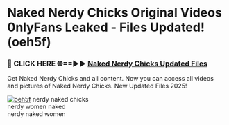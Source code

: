 # Naked Nerdy Chicks Original Videos 0nlyFans Leaked - Files Updated! (oeh5f)

<h3>🔴 CLICK HERE 🌐==►► <a href="https://tinyurl.com/up5wt9bj" rel="nofollow">Naked Nerdy Chicks Updated Files</a></h3>

Get Naked Nerdy Chicks and all content. Now you can access all videos and pictures of Naked Nerdy Chicks. New Updated Files 2025!

[![oeh5f](https://i.imgur.com/ABiUzMV.gif)](https://tinyurl.com/up5wt9bj)
nerdy naked chicks<br>
nerdy women naked<br>
nerdy naked women